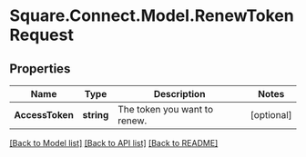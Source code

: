# Square.Connect.Model.RenewTokenRequest
## Properties

Name | Type | Description | Notes
------------ | ------------- | ------------- | -------------
**AccessToken** | **string** | The token you want to renew. | [optional] 



[[Back to Model list]](../README.md#documentation-for-models) [[Back to API list]](../README.md#documentation-for-api-endpoints) [[Back to README]](../README.md)

